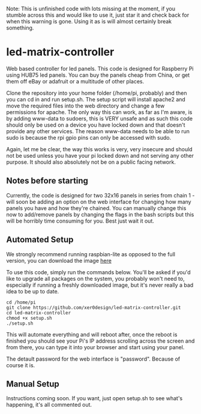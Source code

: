Note: This is unfinished code with lots missing at the moment, if you stumble across this and would like to use it, just star it and check back for when this warning is gone. Using it as is will almost certainly break something.

led-matrix-controller
=====================
Web based controller for led panels. This code is designed for Raspberry Pi using HUB75 led panels. You can buy the panels cheap from China, or get them off eBay or adafruit or a multitude of other places.

Clone the repository into your home folder (/home/pi, probably) and then you can cd in and run setup.sh. The setup script will install apache2 and move the required files into the web directory and change a few permissions for apache. The only way this can work, as far as I'm aware, is by adding www-data to sudoers, this is VERY unsafe and as such this code should only be used on a device you have locked down and that doesn't provide any other services. The reason www-data needs to be able to run sudo is because the rpi gpio pins can only be accessed with sudo.

Again, let me be clear, the way this works is very, very insecure and should not be used unless you have your pi locked down and not serving any other purpose. It should also absolutely not be on a public facing network.

Notes before starting
---------------------
Currently, the code is designed for two 32x16 panels in series from chain 1 - will soon be adding an option on the web interface for changing how many panels you have and how they're chained. You can manually change this now to add/remove panels by changing the flags in the bash scripts but this will be horribly time consuming for you. Best just wait it out.

Automated Setup
---------------
We strongly recommend running raspbian-lite as opposed to the full version, you can download the image [here](https://www.raspberrypi.org/downloads/raspbian/)

To use this code, simply run the commands below. You'll be asked if you'd like to upgrade all packages on the system, you probably won't need to, especially if running a freshly downloaded image, but it's never really a bad idea to be up to date.

```
cd /home/pi
git clone https://github.com/xer0design/led-matrix-controller.git
cd led-matrix-controller
chmod +x setup.sh
./setup.sh
```


This will automate everything and will reboot after, once the reboot is finished you should see your Pi's IP address scrolling across the screen and from there, you can type it into your browser and start using your panel.

The detault password for the web interface is "password". Because of course it is. 

Manual Setup
------------
Instructions coming soon. If you want, just open setup.sh to see what's happening, it's all commented out.
